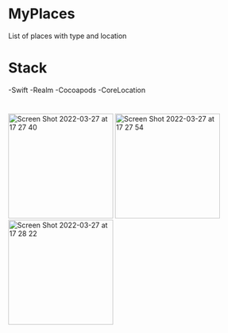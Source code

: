 # MyPlaces
List of places with type and location

# Stack
-Swift
-Realm
-Cocoapods
-CoreLocation

#
<img width="211" alt="Screen Shot 2022-03-27 at 17 27 40" src="https://user-images.githubusercontent.com/96972423/160281394-05897665-88f7-4e40-bb59-d06ade484fbc.png">   <img width="211" alt="Screen Shot 2022-03-27 at 17 27 54" src="https://user-images.githubusercontent.com/96972423/160281397-f71adb61-2a19-4215-ac74-e0c9fc83ac32.png">    <img width="211" alt="Screen Shot 2022-03-27 at 17 28 22" src="https://user-images.githubusercontent.com/96972423/160281402-7cf98f23-1d2a-4b9b-bdf0-ecb0d513e7d7.png">

